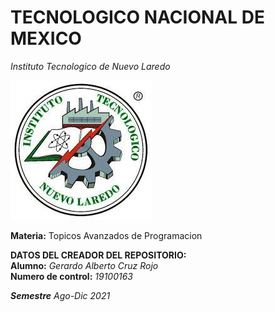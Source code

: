 # TECNOLOGICO NACIONAL DE MEXICO
*Instituto Tecnologico de Nuevo Laredo*  
    
      
 ![ITNL logo](/descarga.jpg)       

**Materia:** Topicos Avanzados de Programacion
    
    
      

**DATOS DEL CREADOR DEL REPOSITORIO:**  
 **Alumno:** *Gerardo Alberto Cruz Rojo*  
 **Numero de control:** *19100163*  
     
**_Semestre_** _Ago-Dic 2021_